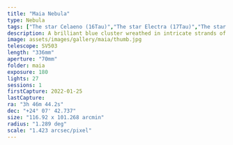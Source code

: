 ```yaml
---
title: "Maia Nebula"
type: Nebula
tags: ["The star Celaeno (16Tau)","The star Electra (17Tau)","The star 18Tau","The star Taygeta (19Tau)","The star Sterope I (21Tau)","The star Merope (23Tau)","The star ηTau","The star Atlas (27Tau)","The star Pleione (28Tau)","NGC1432","NGC1435","IC349","Barnard's Merope Nebula","Maia Nebula","Merope Nebula"]
description: A brilliant blue cluster wreathed in intricate strands of nebula.
image: assets/images/gallery/maia/thumb.jpg
telescope: SV503
length: "336mm"
aperture: "70mm"
folder: maia
exposure: 180
lights: 27
sessions: 1
firstCapture: 2022-01-25 
lastCapture:
ra: "3h 46m 44.2s"
dec: "+24° 07' 42.737"
size: "116.92 x 101.268 arcmin"
radius: "1.289 deg"
scale: "1.423 arcsec/pixel"
---
```

